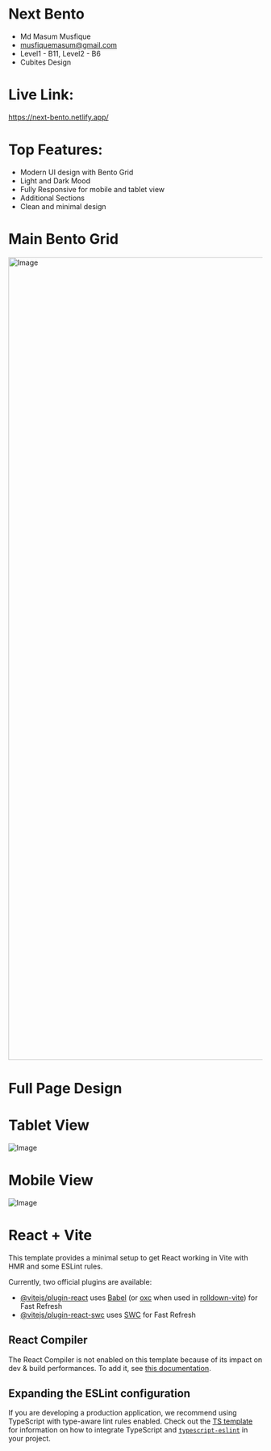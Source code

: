 # Next Bento
- Md Masum Musfique
- musfiquemasum@gmail.com
- Level1 - B11, Level2 - B6
- Cubites Design 

# Live Link:
https://next-bento.netlify.app/

# Top Features:
- Modern UI design with Bento Grid
- Light and Dark Mood
- Fully Responsive for mobile and tablet view
- Additional Sections
- Clean and minimal design

# Main Bento Grid
<img width="2099" height="1591" alt="Image" src="https://github.com/user-attachments/assets/28cb7444-c189-4dd2-9a76-a8d3f5805169" />

# Full Page Design

# Tablet View
<img width='full' alt="Image" src="https://github.com/user-attachments/assets/c330a780-d161-47a6-a944-f5f0e9b40c9c" />

# Mobile View
<img   width='full' alt="Image" src="https://github.com/user-attachments/assets/26a66524-7a54-43b5-88d5-50fe280ff112" />


# React + Vite

This template provides a minimal setup to get React working in Vite with HMR and some ESLint rules.

Currently, two official plugins are available:

- [@vitejs/plugin-react](https://github.com/vitejs/vite-plugin-react/blob/main/packages/plugin-react) uses [Babel](https://babeljs.io/) (or [oxc](https://oxc.rs) when used in [rolldown-vite](https://vite.dev/guide/rolldown)) for Fast Refresh
- [@vitejs/plugin-react-swc](https://github.com/vitejs/vite-plugin-react/blob/main/packages/plugin-react-swc) uses [SWC](https://swc.rs/) for Fast Refresh

## React Compiler

The React Compiler is not enabled on this template because of its impact on dev & build performances. To add it, see [this documentation](https://react.dev/learn/react-compiler/installation).

## Expanding the ESLint configuration

If you are developing a production application, we recommend using TypeScript with type-aware lint rules enabled. Check out the [TS template](https://github.com/vitejs/vite/tree/main/packages/create-vite/template-react-ts) for information on how to integrate TypeScript and [`typescript-eslint`](https://typescript-eslint.io) in your project.
